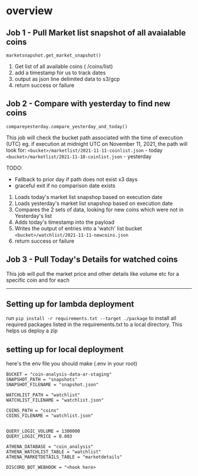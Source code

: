 # overview




## Job 1 - Pull Market list snapshot of all avaialable coins

`marketsnapshot.get_market_snapshot()`

1. Get list of all available coins ( /coins/list)
2. add a timestamp for us to track dates
3. output as json line delimited data to s3/gcp
4. return success or failure

## Job 2 - Compare with yesterday to find new coins

`compareyesterday.compare_yesterday_and_today()`

This job will check the bucket path associated with the time of execution (UTC)
eg. if execution at midnight UTC on November 11, 2021, the path will look for:
 `<bucket>/marketlist/2021-11-11-coinlist.json` - today
 `<bucket>/marketlist/2021-11-10-coinlist.json` - yesterday

TODO:
- Fallback to prior day if path does not exist x3 days
- graceful exit if no comparison date exists

1. Loads today's market list snapshop based on execution date
2. Loads yesterday's market list snapshop based on execution date
3. Compares the 2 sets of data, looking for new coins which were not in Yesterday's list
4. Adds today's timestamp into the payload
5. Writes the output of entries into a 'watch' list bucket `<bucket>/watchlist/2021-11-11-newcoins.json`
4. return success or failure


## Job 3 - Pull Today's Details for watched coins

This job will pull the market price and other details like volume etc for a specific coin and for each 



--------

## Setting up for lambda deployment

run `pip install -r requirements.txt --target ./package` to install all required packages listed in the requirements.txt to a local directory. This helps us deploy a zip




## setting up for local deployment

here's the env file you should make (.env in your root)
```
BUCKET = "coin-analysis-data-ar-staging"
SNAPSHOT_PATH = "snapshots"
SNAPSHOT_FILENAME = "snapshot.json"

WATCHLIST_PATH = "watchlist"
WATCHLIST_FILENAME = "watchlist.json"

COINS_PATH = "coins"
COINS_FILENAME = "watchlist.json"


QUERY_LOGIC_VOLUME = 1300000
QUERY_LOGIC_PRICE = 0.003

ATHENA_DATABASE = "coin_analysis"
ATHENA_WATCHLIST_TABLE = "watchlist"
ATHENA_MARKETDETAILS_TABLE = "marketdetails"

DISCORD_BOT_WEBHOOK = "<hook here>

```